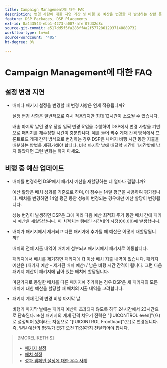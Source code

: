 ```yaml
---
title: Campaign Management에 대한 FAQ
description: 변경 사항에 대한 지연 기간 및 비행 중 예산을 변경할 때 발생하는 상황 등 캠페인 관리에 대해 자세히 알아보십시오.
feature: DSP Packages, DSP Placements
exl-id: 8a443543-ebb1-4273-a007-afef07d32d8c
source-git-commit: e517dd5f5fa283ff8a2f57728612937148889732
workflow-type: tm+mt
source-wordcount: '405'
ht-degree: 0%

---
```


# Campaign Management에 대한 FAQ

<!-- Most of this information should be moved into the relevant topics (especially editing topics). -->

## 설정 변경 지연

* 배치나 패키지 설정을 변경할 때 변경 사항은 언제 적용됩니까?

  설정 변경 사항은 일반적으로 즉시 적용되지만 최대 12시간이 소요될 수 있습니다.

  배송 마지막 날인 경우 당일 일찍 변경 작업을 수행하여 DSP에서 변경 사항을 기반으로 패키지를 재수정할 시간이 충분합니다. 예를 들어 짝수 게재 간격 방식에서 프론트로드 게재 간격 방식으로 변경하는 경우 DSP은 나머지 비행 시간 동안 지출을 배분하는 방법을 재평가해야 합니다. 비행 마지막 날에 배달할 시간이 1시간밖에 남지 않았다면 그런 변화는 하지 마세요.

## 비행 중 예산 업데이트

* 배치를 변경하면 DSP에서 패키지 예산을 재할당하는 데 얼마나 걸립니까?

  예산 할당은 배치 성과를 기준으로 하며, 이 점수는 14일 평균을 사용하여 평가됩니다. 배치를 변경하면 14일 평균 동안 성능이 변경되는 경우에만 예산 할당이 변경됩니다.

  성능 변경이 발생하면 DSP은 그에 따라 다음 예산 최적화 주기 동안 배치 간에 패키지 예산을 재할당합니다. 이 최적화는 캠페인 시간대의 자정(00:00)에 발생합니다.

* 배치가 패키지에서 제거되고 다른 패키지에 추가될 때 예산은 어떻게 재할당됩니까?

  배치의 전체 지출 내역이 배치에 첨부되고 패키지에서 패키지로 이동합니다.

  패키지에서 배치를 제거하면 패키지에 더 이상 배치 지출 내역이 없습니다. 패키지 예산은 (패키지 예산 - 제거된 배치 예산) / 남은 비행 시간 간격이 됩니다. 그런 다음 패키지 예산이 패키지에 남아 있는 배치에 할당됩니다.

  마찬가지로 동일한 배치를 다른 패키지에 추가하는 경우 DSP은 새 패키지의 모든 배치에 대한 예산을 할당할 때 배치의 지출 내역을 고려합니다.

* 패키지 게재 간격 변경 비행 마지막 날

  비행기 마지막 날에는 패키지 예산이 초과되지 않도록 하루 24시간에서 23시간으로 단축된다. 또한 패키지의 게재 간격 채우기 전략은 &quot;[!UICONTROL even]&quot;(으)로 설정되어 있더라도 자동으로 &quot;[!UICONTROL Frontload]&quot;(으)로 변경됩니다. 즉, 일일 예산의 65%가 EST 오전 11:30까지 전달되어야 합니다.

>[!MORELIKETHIS]
>
>* [패키지 설정](/help/dsp/campaign-management/packages/package-settings.md)
>* [배치 설정](/help/dsp/campaign-management/placements/placement-settings.md)
>* [성과 캠페인 설정에 대한 우수 사례](/help/dsp/optimization/campaign-best-practices-performance.md)
